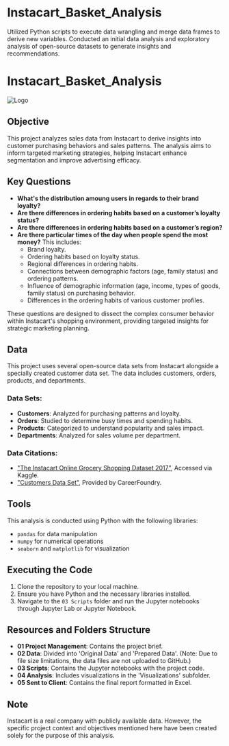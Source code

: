 # Instacart_Basket_Analysis
Utilized Python scripts to execute data wrangling and merge data frames to derive new variables. Conducted an initial data analysis and exploratory analysis of open-source datasets to generate insights and recommendations.
# Instacart_Basket_Analysis

![Logo](logo.png)

## Objective
This project analyzes sales data from Instacart to derive insights into customer purchasing behaviors and sales patterns. The analysis aims to inform targeted marketing strategies, helping Instacart enhance segmentation and improve advertising efficacy.

## Key Questions
- **What's the distribution amoung users in regards to their brand loyalty?** 
- **Are there differences in ordering habits based on a customer’s loyalty status?** 
- **Are there differences in ordering habits based on a customer’s region?** 
- **Are there particular times of the day when people spend the most money?** 
This includes:
  - Brand loyalty.
  - Ordering habits based on loyalty status.
  - Regional differences in ordering habits.
  - Connections between demographic factors (age, family status) and ordering patterns.
  - Influence of demographic information (age, income, types of goods, family status) on purchasing behavior.
  - Differences in the ordering habits of various customer profiles.

These questions are designed to dissect the complex consumer behavior within Instacart's shopping environment, providing targeted insights for strategic marketing planning.

## Data
This project uses several open-source data sets from Instacart alongside a specially created customer data set. The data includes customers, orders, products, and departments.

### Data Sets:
- **Customers**: Analyzed for purchasing patterns and loyalty.
- **Orders**: Studied to determine busy times and spending habits.
- **Products**: Categorized to understand popularity and sales impact.
- **Departments**: Analyzed for sales volume per department.

### Data Citations:
- ["The Instacart Online Grocery Shopping Dataset 2017"](https://www.kaggle.com/datasets/Instacart/instacart-online-grocery-shopping-2017), Accessed via Kaggle.
- ["Customers Data Set"](https://s3.amazonaws.com/coach-courses-us/public/courses/data-immersion/A4/A4_Data_Assets/customers.zip), Provided by CareerFoundry.


## Tools
This analysis is conducted using Python with the following libraries:
- `pandas` for data manipulation
- `numpy` for numerical operations
- `seaborn` and `matplotlib` for visualization

## Executing the Code
1. Clone the repository to your local machine.
2. Ensure you have Python and the necessary libraries installed.
3. Navigate to the `03 Scripts` folder and run the Jupyter notebooks through Jupyter Lab or Jupyter Notebook.

## Resources and Folders Structure
- **01 Project Management**: Contains the project brief.
- **02 Data**: Divided into 'Original Data' and 'Prepared Data'. (Note: Due to file size limitations, the data files are not uploaded to GitHub.)
- **03 Scripts**: Contains the Jupyter notebooks with the project code.
- **04 Analysis**: Includes visualizations in the 'Visualizations' subfolder.
- **05 Sent to Client**: Contains the final report formatted in Excel.

## Note
Instacart is a real company with publicly available data. However, the specific project context and objectives mentioned here have been created solely for the purpose of this analysis.
